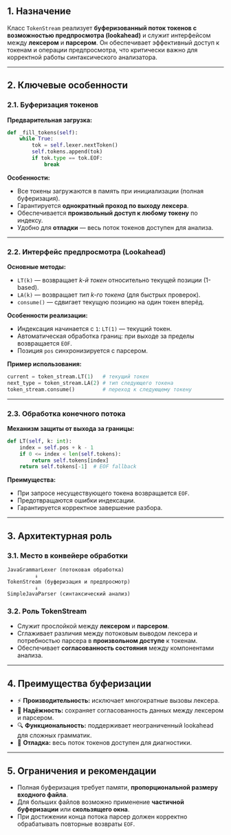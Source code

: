 ## 1. **Назначение**

Класс `TokenStream` реализует **буферизованный поток токенов с возможностью предпросмотра (lookahead)** и служит интерфейсом между **лексером** и **парсером**.
Он обеспечивает эффективный доступ к токенам и операции предпросмотра, что критически важно для корректной работы синтаксического анализатора.

---

## 2. **Ключевые особенности**

### 2.1. **Буферизация токенов**

**Предварительная загрузка:**

```python
def _fill_tokens(self):
    while True:
        tok = self.lexer.nextToken()
        self.tokens.append(tok)
        if tok.type == tok.EOF:
            break
```

**Особенности:**

* Все токены загружаются в память при инициализации (полная буферизация).
* Гарантируется **однократный проход по выходу лексера**.
* Обеспечивается **произвольный доступ к любому токену** по индексу.
* Удобно для **отладки** — весь поток токенов доступен для анализа.

---

### 2.2. **Интерфейс предпросмотра (Lookahead)**

**Основные методы:**

* `LT(k)` — возвращает *k-й токен* относительно текущей позиции (1-based).
* `LA(k)` — возвращает *тип k-го токена* (для быстрых проверок).
* `consume()` — сдвигает текущую позицию на один токен вперёд.

**Особенности реализации:**

* Индексация начинается с `1`: `LT(1)` — текущий токен.
* Автоматическая обработка границ: при выходе за пределы возвращается `EOF`.
* Позиция `pos` синхронизируется с парсером.

**Пример использования:**

```python
current = token_stream.LT(1)   # текущий токен
next_type = token_stream.LA(2) # тип следующего токена
token_stream.consume()         # переход к следующему токену
```

---

### 2.3. **Обработка конечного потока**

**Механизм защиты от выхода за границы:**

```python
def LT(self, k: int):
    index = self.pos + k - 1
    if 0 <= index < len(self.tokens):
        return self.tokens[index]
    return self.tokens[-1]  # EOF fallback
```

**Преимущества:**

* При запросе несуществующего токена возвращается `EOF`.
* Предотвращаются ошибки индексации.
* Гарантируется корректное завершение разбора.

---

## 3. **Архитектурная роль**

### 3.1. **Место в конвейере обработки**

```
JavaGrammarLexer (потоковая обработка)
         ↓
TokenStream (буферизация и предпросмотр)
         ↓
SimpleJavaParser (синтаксический анализ)
```

### 3.2. **Роль TokenStream**

* Служит прослойкой между **лексером** и **парсером**.
* Сглаживает различия между потоковым выводом лексера и потребностью парсера в **произвольном доступе** к токенам.
* Обеспечивает **согласованность состояния** между компонентами анализа.

---

## 4. **Преимущества буферизации**

* ⚡ **Производительность:** исключает многократные вызовы лексера.
* 🧱 **Надёжность:** сохраняет согласованность данных между лексером и парсером.
* 🔍 **Функциональность:** поддерживает неограниченный lookahead для сложных грамматик.
* 🧰 **Отладка:** весь поток токенов доступен для диагностики.

---

## 5. **Ограничения и рекомендации**

* Полная буферизация требует памяти, **пропорциональной размеру входного файла**.
* Для больших файлов возможно применение **частичной буферизации** или **скользящего окна**.
* При достижении конца потока парсер должен корректно обрабатывать повторные возвраты `EOF`.
